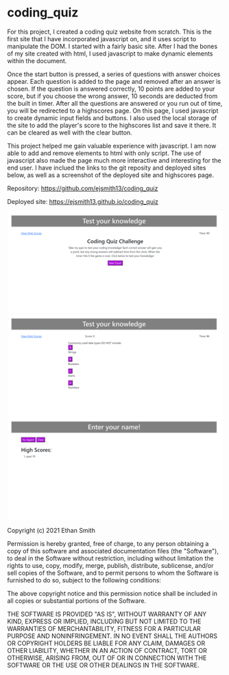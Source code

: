 # coding_quiz

For this project, I created a coding quiz website from scratch. This is the first site that I have incorporated javascript on, and it uses script to manipulate the DOM. I started with a fairly basic site. After I had the bones of my site created with html, I used javascript to make dynamic elements within the document. 

Once the start button is pressed, a series of questions with answer choices appear. Each question is added to the page and removed after an answer is chosen. If the question is answered correctly, 10 points are added to your score, but if you choose the wrong answer, 10 seconds are deducted from the built in timer. After all the questions are answered or you run out of time, you will be redirected to a highscores page. On this page, I used javascript to create dynamic input fields and buttons. I also used the local storage of the site to add the player's score to the highscores list and save it there. It can be cleared as well with the clear button.

This project helped me gain valuable experience with javascript. I am now able to add and remove elements to html with only script. The use of javascript also made the page much more interactive and interesting for the end user. I have inclued the links to the git reposity and deployed sites below, as well as a screenshot of the deployed site and highscores page.

Repository:
https://github.com/ejsmith13/coding_quiz

Deployed site:
https://ejsmith13.github.io/coding_quiz

![alt text](assets/images/screenshot_quiz1.png)
![alt text](assets/images/screenshot_quiz2.png)
![alt text](assets/images/screenshot_quiz3.png)


Copyright (c) 2021 Ethan Smith

Permission is hereby granted, free of charge, to any person obtaining a copy
of this software and associated documentation files (the "Software"), to deal
in the Software without restriction, including without limitation the rights
to use, copy, modify, merge, publish, distribute, sublicense, and/or sell
copies of the Software, and to permit persons to whom the Software is
furnished to do so, subject to the following conditions:

The above copyright notice and this permission notice shall be included in all
copies or substantial portions of the Software.

THE SOFTWARE IS PROVIDED "AS IS", WITHOUT WARRANTY OF ANY KIND, EXPRESS OR
IMPLIED, INCLUDING BUT NOT LIMITED TO THE WARRANTIES OF MERCHANTABILITY,
FITNESS FOR A PARTICULAR PURPOSE AND NONINFRINGEMENT. IN NO EVENT SHALL THE
AUTHORS OR COPYRIGHT HOLDERS BE LIABLE FOR ANY CLAIM, DAMAGES OR OTHER
LIABILITY, WHETHER IN AN ACTION OF CONTRACT, TORT OR OTHERWISE, ARISING FROM,
OUT OF OR IN CONNECTION WITH THE SOFTWARE OR THE USE OR OTHER DEALINGS IN THE
SOFTWARE.